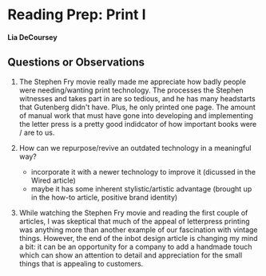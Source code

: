 # Reading Prep: Print I

#### Lia DeCoursey

## Questions or Observations

1. The Stephen Fry movie really made me appreciate how badly people were needing/wanting print technology. The processes the Stephen witnesses and takes part in are so tedious, and he has many headstarts that Gutenberg didn't have. Plus, he only printed one page. The amount of manual work that must have gone into developing and implementing the letter press is a pretty good indidcator of how important books were / are to us.

2. How can we repurpose/revive an outdated technology in a meaningful way?
	+ incorporate it with a newer technology to improve it (dicussed in the Wired article)
	+ maybe it has some inherent stylistic/artistic advantage (brought up in the how-to article, positive brand identity)

3. While watching the Stephen Fry movie and reading the first couple of articles, I was skeptical that much of the appeal of letterpress printing was anything more than another example of our fascination with vintage things. However, the end of the inbot design article is changing my mind a bit: it can be an opportunity for a company to add a handmade touch which can show an attention to detail and appreciation for the small things that is appealing to customers.